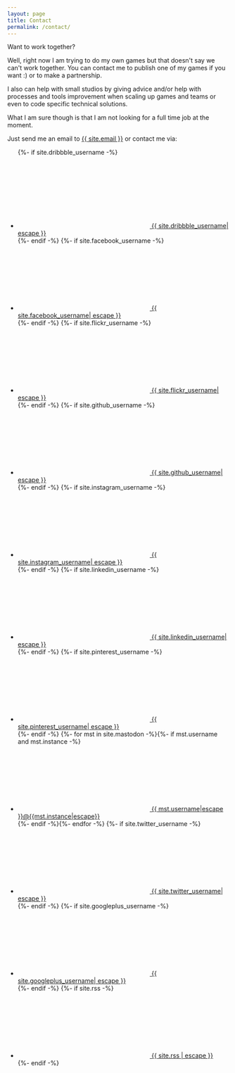 ```yaml
---
layout: page
title: Contact
permalink: /contact/
---
```


Want to work together?

Well, right now I am trying to do my own games but that doesn't say we can't work together. You can contact me to publish one of my games if you want :) or to make a partnership.

I also can help with small studios by giving advice and/or help with processes and tools improvement when scaling up games and teams or even to code specific technical solutions.

What I am sure though is that I am not looking for a full time job at the moment.

Just send me an email to <a class="u-email" href="mailto:{{ site.email }}">{{ site.email }}</a> or contact me via:

<ul class="social-media-list">

  {%- if site.dribbble_username -%}<li><a href="https://dribbble.com/{{ site.dribbble_username| cgi_escape | escape }}"><svg class="svg-icon"><use xlink:href="{{ '/assets/minima-social-icons.svg#dribbble' | relative_url }}"></use></svg> <span class="username">{{ site.dribbble_username| escape }}</span></a></li>{%- endif -%}
  {%- if site.facebook_username -%}<li><a href="https://www.facebook.com/{{ site.facebook_username| cgi_escape | escape }}"><svg class="svg-icon"><use xlink:href="{{ '/assets/minima-social-icons.svg#facebook' | relative_url }}"></use></svg> <span class="username">{{ site.facebook_username| escape }}</span></a></li>{%- endif -%}
  {%- if site.flickr_username -%}<li><a href="https://www.flickr.com/photos/{{ site.flickr_username| cgi_escape | escape }}"><svg class="svg-icon"><use xlink:href="{{ '/assets/minima-social-icons.svg#flickr' | relative_url }}"></use></svg> <span class="username">{{ site.flickr_username| escape }}</span></a></li>{%- endif -%}
  {%- if site.github_username -%}<li><a href="https://github.com/{{ site.github_username| cgi_escape | escape }}"><svg class="svg-icon"><use xlink:href="{{ '/assets/minima-social-icons.svg#github' | relative_url }}"></use></svg> <span class="username">{{ site.github_username| escape }}</span></a></li>{%- endif -%}
  {%- if site.instagram_username -%}<li><a href="https://instagram.com/{{ site.instagram_username| cgi_escape | escape }}"><svg class="svg-icon"><use xlink:href="{{ '/assets/minima-social-icons.svg#instagram' | relative_url }}"></use></svg> <span class="username">{{ site.instagram_username| escape }}</span></a></li>{%- endif -%}
  {%- if site.linkedin_username -%}<li><a href="https://www.linkedin.com/in/{{ site.linkedin_username| cgi_escape | escape }}"><svg class="svg-icon"><use xlink:href="{{ '/assets/minima-social-icons.svg#linkedin' | relative_url }}"></use></svg> <span class="username">{{ site.linkedin_username| escape }}</span></a></li>{%- endif -%}
  {%- if site.pinterest_username -%}<li><a href="https://www.pinterest.com/{{ site.pinterest_username| cgi_escape | escape }}"><svg class="svg-icon"><use xlink:href="{{ '/assets/minima-social-icons.svg#pinterest' | relative_url }}"></use></svg> <span class="username">{{ site.pinterest_username| escape }}</span></a></li>{%- endif -%}
  {%- for mst in site.mastodon -%}{%- if mst.username and mst.instance -%}<li><a rel="me" href="https://{{ mst.instance| cgi_escape | escape}}/@{{mst.username}}"><svg class="svg-icon"><use xlink:href="{{ '/assets/minima-social-icons.svg#mastodon' | relative_url }}"></use></svg> <span class="username">{{ mst.username|escape }}@{{mst.instance|escape}}</span></a></li>{%- endif -%}{%- endfor -%}
  {%- if site.twitter_username -%}<li><a href="https://www.twitter.com/{{ site.twitter_username| cgi_escape | escape }}"><svg class="svg-icon"><use xlink:href="{{ '/assets/minima-social-icons.svg#twitter' | relative_url }}"></use></svg> <span class="username">{{ site.twitter_username| escape }}</span></a></li>{%- endif -%}
  {%- if site.googleplus_username -%}<li><a href="https://plus.google.com/{{ site.googleplus_username| escape }}"><svg class="svg-icon"><use xlink:href="{{ '/assets/minima-social-icons.svg#googleplus' | relative_url }}"></use></svg> <span class="username">{{ site.googleplus_username| escape }}</span></a></li>{%- endif -%}
  {%- if site.rss -%}<li><a href="{{ 'feed.xml' | relative_url }}"><svg class="svg-icon"><use xlink:href="{{ '/assets/minima-social-icons.svg#rss' | relative_url }}"></use></svg> <span>{{ site.rss | escape }}</span></a></li>{%- endif -%}
</ul>